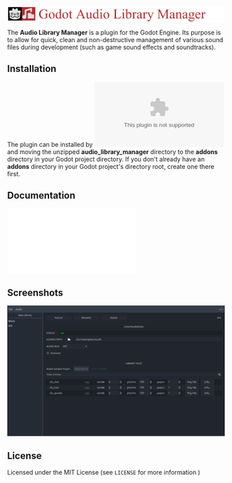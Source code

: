 ![Audio Library Manager for Godot 4](docs/title_audiolibrarymanager.png)

The **Audio Library Manager** is a plugin for the Godot Engine. Its purpose is to allow for quick, clean and non-destructive management of various sound files during development (such as game sound effects and soundtracks).

## Installation

The plugin can be installed by ![downloading a copy from this github repo](https://github.com/kosmossen/godot_audio_library_manager/releases/latest/download/godot_audio_library_manager.zip) and moving the unzipped **audio_library_manager** directory to the **addons** directory in your Godot project directory. If you don't already have an **addons** directory in your Godot project's directory root, create one there first.

## Documentation

![Getting Started](docs/getting_started.md)

## Screenshots

![Main interface](docs/getting_started_2.png)

## License

Licensed under the MIT License (see `LICENSE` for more information )
